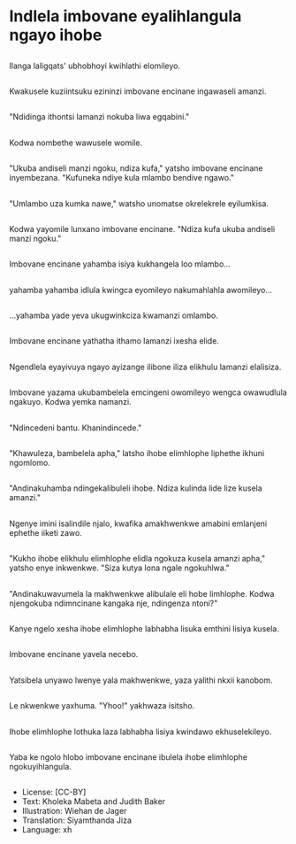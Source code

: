 # Indlela imbovane eyalihlangula ngayo ihobe

##
Ilanga laligqats'
ubhobhoyi kwihlathi
elomileyo.

##
Kwakusele kuziintsuku
ezininzi imbovane
encinane ingawaseli
amanzi.

##
"Ndidinga ithontsi
lamanzi nokuba liwa
egqabini."

##
Kodwa nombethe
wawusele womile.

##
"Ukuba andiseli manzi
ngoku, ndiza kufa,"
yatsho imbovane
encinane inyembezana.
"Kufuneka ndiye kula
mlambo bendive
ngawo."

##
"Umlambo uza kumka
nawe," watsho
unomatse okrelekrele
eyilumkisa.

##
Kodwa yayomile
lunxano imbovane
encinane. "Ndiza kufa
ukuba andiseli manzi
ngoku."

##
Imbovane encinane
yahamba isiya
kukhangela loo
mlambo...

##
yahamba yahamba
idlula kwingca
eyomileyo
nakumahlahla
awomileyo...

##
...yahamba yade yeva
ukugwinkciza kwamanzi
omlambo.

##
Imbovane encinane
yathatha ithamo
lamanzi ixesha elide.

##
Ngendlela eyayivuya
ngayo ayizange ilibone
iliza elikhulu lamanzi
elalisiza.

##
Imbovane yazama
ukubambelela
emcingeni owomileyo
wengca owawudlula
ngakuyo. Kodwa yemka
namanzi.

##
"Ndincedeni bantu.
Khanindincede."

##
"Khawuleza, bambelela
apha," latsho ihobe
elimhlophe liphethe
ikhuni ngomlomo.

##

##
"Andinakuhamba
ndingekalibuleli ihobe.
Ndiza kulinda lide lize
kusela amanzi."

##
Ngenye imini isalindile
njalo, kwafika
amakhwenkwe amabini
emlanjeni ephethe iiketi
zawo.

##
"Kukho ihobe elikhulu
elimhlophe elidla
ngokuza kusela amanzi
apha," yatsho enye
inkwenkwe. "Siza kutya
lona ngale ngokuhlwa."

##

##
"Andinakuwavumela la
makhwenkwe alibulale
eli hobe limhlophe.
Kodwa njengokuba
ndimncinane kangaka
nje, ndingenza ntoni?"

##
Kanye ngelo xesha
ihobe elimhlophe
labhabha lisuka emthini
lisiya kusela.

##

##
Imbovane encinane
yavela necebo.

##
Yatsibela unyawo
lwenye yala
makhwenkwe, yaza
yalithi nkxii kanobom.

##
Le nkwenkwe yaxhuma.
"Yhoo!" yakhwaza
isitsho.

##
Ihobe elimhlophe
lothuka laza labhabha
lisiya kwindawo
ekhuselekileyo.

##
Yaba ke ngolo hlobo
imbovane encinane
ibulela ihobe
elimhlophe
ngokuyihlangula.

##
* License: [CC-BY]
* Text: Kholeka Mabeta and Judith Baker
* Illustration: Wiehan de Jager
* Translation: Siyamthanda Jiza
* Language: xh
